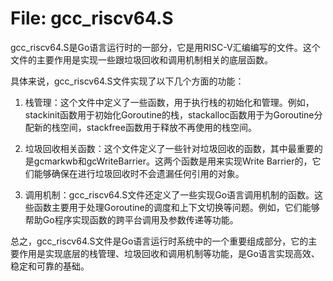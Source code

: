 # File: gcc_riscv64.S

gcc_riscv64.S是Go语言运行时的一部分，它是用RISC-V汇编编写的文件。这个文件的主要作用是实现一些跟垃圾回收和调用机制相关的底层函数。

具体来说，gcc_riscv64.S文件实现了以下几个方面的功能：

1. 栈管理：这个文件中定义了一些函数，用于执行栈的初始化和管理。例如，stackinit函数用于初始化Goroutine的栈，stackalloc函数用于为Goroutine分配新的栈空间，stackfree函数用于释放不再使用的栈空间。

2. 垃圾回收相关函数：这个文件定义了一些针对垃圾回收的函数，其中最重要的是gcmarkwb和gcWriteBarrier。这两个函数是用来实现Write Barrier的，它们能够确保在进行垃圾回收时不会遗漏任何引用的对象。

3. 调用机制：gcc_riscv64.S文件还定义了一些实现Go语言调用机制的函数。这些函数主要用于处理Goroutine的调度和上下文切换等问题。例如，它们能够帮助Go程序实现函数的跨平台调用及参数传递等功能。

总之，gcc_riscv64.S文件是Go语言运行时系统中的一个重要组成部分，它的主要作用是实现底层的栈管理、垃圾回收和调用机制等功能，是Go语言实现高效、稳定和可靠的基础。

